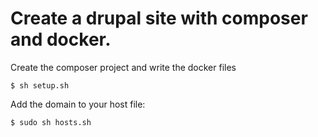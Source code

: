 # Create a drupal site with composer and docker.

Create the composer project and write the docker files

```
$ sh setup.sh
```

Add the domain to your host file:

```
$ sudo sh hosts.sh
```
